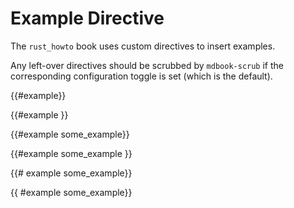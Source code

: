 # Example Directive

The `rust_howto` book uses custom directives to insert examples.

Any left-over directives should be scrubbed by `mdbook-scrub` if the corresponding
configuration toggle is set (which is the default).

{{#example}}

{{#example }}

{{#example some_example}}

{{#example some_example }}

{{# example some_example}}

{{ #example some_example}}
